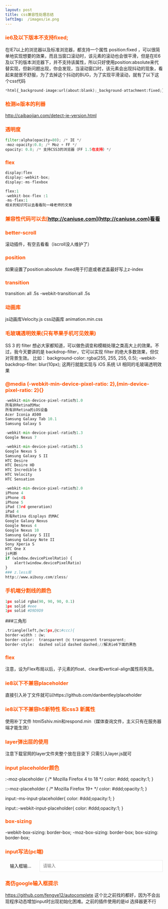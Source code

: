 ```yaml
---
layout: post
title: css兼容性处理总结
leftImg:  /images/ie.png
---
```


<style>
    h3{
        color: #ff5400;
    }
    ::selection { background: #e2eae2; }
    ::-moz-selection { background: #e2eae2; }
    ::-webkit-selection { background: #e2eae2; }
</style>
### ie6及以下版本不支持fixed;
在IE7以上的浏览器以及标准浏览器，都支持一个属性 position:fixed ，可以很简单地实现想要的效果，而且当窗口滚动时，该元素的滚动也会很平滑，但是在IE6及以下的版本浏览器下，并不支持该属性，所以只好使用position:absolute来代替实现，但新问题出现，你会发现，当滚动窗口时，该元素会出现抖动的现象，看起来就很不舒服，为了去掉这个抖动的BUG，为了实现平滑滚动，就有了以下这个css代码
``` python
*html{_background-image:url(about:blank);_background-attachment:fixed;}
```
### 检测ie版本的利器
http://caibaojian.com/detect-ie-version.html
### 透明度
``` python
filter:alpha(opacity=80); /* IE */
-moz-opacity:0.8; /* Moz + FF */
opacity: 0.8; /* 支持CSS3的浏览器（FF 1.5也支持）*/
```
### flex
``` python
display:flex
display:-webkit-box;
display:-ms-flexbox
```
``` python
flex:1
-webkit-box-flex :1
-ms-flex:1
相关的知识可以去看看阮一峰老师的文章
```
### 兼容性代码可以去[http://caniuse.com](http://caniuse.com)看看
### better-scroll
滚动插件，有空去看看（iscroll没人维护了）
### position
如果设置了position:absolute .fixed用于打底或者遮盖最好写上z-index
### transition
transition: all .5s
-webkit-transition:all .5s
### 动画库
js动画库Velocity.js
css动画库 animation.min.css
### 毛玻璃透明效果(只有苹果手机可见效果)
SS 3 的 filter 想必大家都知道，可以做色调变和模糊处理之类高大上的效果。不过，我今天要讲的是 backdrop-filter，它可以实现 filter 的绝大多数效果，但仅对背景生效。
比如：
background-color: rgba(255, 255, 255, 0.5);
-webkit-backdrop-filter: blur(10px);
这两行就能实现与 iOS 系统 UI 相同的毛玻璃透明效果
### @media (-webkit-min-device-pixel-ratio: 2),(min-device-pixel-ratio: 2){}
``` python
-webkit-min-device-pixel-ratio为1.0
所有非Retina的Mac
所有非Retina的iOS设备
Acer Iconia A500
Samsung Galaxy Tab 10.1
Samsung Galaxy S

-webkit-min-device-pixel-ratio为1.3
Google Nexus 7

-webkit-min-device-pixel-ratio为1.5
Google Nexus S
Samsung Galaxy S II
HTC Desire
HTC Desire HD
HTC Incredible S
HTC Velocity
HTC Sensation

-webkit-min-device-pixel-ratio为2.0
iPhone 4
iPhone 4S
iPhone 5
iPad (3rd generation)
iPad 4
所有Retina displays 的MAC
Google Galaxy Nexus
Google Nexus 4
Google Nexus 10
Samsung Galaxy S III
Samsung Galaxy Note II
Sony Xperia S
HTC One X
js判断
if (window.devicePixelRatio) {
    alert(window.devicePixelRatio)
}
### z.less库
http://www.aibusy.com/zless/
```
### 手机端分割线的颜色
``` python
1px solid rgba(90, 90, 90, 0.1)
1px solid #eee
1px solid #D9D9D9
```
###三角形
``` python
.triangle(left,@w:5px,@c:#ccc){
border-width : @w;
border-color:  transparent @c transparent transparent;
border-style:  dashed solid dashed dashed;//解决ie6下面的黑色
```
### flex
注意，设为Flex布局以后，子元素的float、clear和vertical-align属性将失效。
### ie8以下不兼容placeholder
直接引入补丁文件就可以https://github.com/danbentley/placeholder
### ie8以下不兼容h5新特性 和css3 新属性
使用补丁文件
html5shiv.min和respond.min（媒体查询文件，主义只有在服务器端才能生效）
### layer弹出层的使用
注意下载官网的layer文件夹整个放在目录下 只需引入layer.js就可
### input placeholder颜色
:-moz-placeholder { /* Mozilla Firefox 4 to 18 */
    color: #ddd; opacity:1;
}

::-moz-placeholder { /* Mozilla Firefox 19+ */
    color: #ddd;opacity:1;
}

input:-ms-input-placeholder{
    color: #ddd;opacity:1;
}

input::-webkit-input-placeholder{
    color: #ddd;opacity:1;
}
### box-sizing
-webkit-box-sizing: border-box;
-moz-box-sizing: border-box;
box-sizing: border-box;
### input写法(pc端)
<div class="layui-form-item">
    <label class="layui-form-label">输入框输入框输入框输入框输入框输入框</label>
    <div class="layui-input-block">
      <input type="text" name="" placeholder="请输入" autocomplete="off" class="layui-input">
    </div>
  </div>
  <style>
  .layui-form-item {
      margin-bottom: 15px;
      clear: both;

  }
   .layui-form-item:after {
       content: '\20';
       clear: both;
       display: block;
       height: 0;
   }
   .layui-form-label{
    text-overflow: ellipsis;
        overflow: hidden;
        white-space: nowrap;
        float: left;
            display: block;
            padding: 9px 15px;
            width: 80px;
            font-weight: 400;
            text-align: right;
            line-height: 20px;
                position: relative;
   }
   .layui-input-block {
       margin-left: 110px;
       min-height: 36px;
   }
   .layui-input {
       display: block;
       width: 100%;
       padding-left: 10px;
       height: 38px;
           line-height: 38px;
           line-height: 36px\9;
           border: 1px solid #e6e6e6;
           background-color: #fff;
           border-radius: 2px;
           outline: 0;
           -webkit-box-sizing: border-box;
           -moz-box-sizing: border-box;
           box-sizing: border-box;
   }
  </style>
###  高仿google输入框提示
https://github.com/fengye12/autocomplete
这个比之前找的都好，因为不会出现程序动态增加input时出现初始化困难。之前的插件使用的是id 选择器更不行